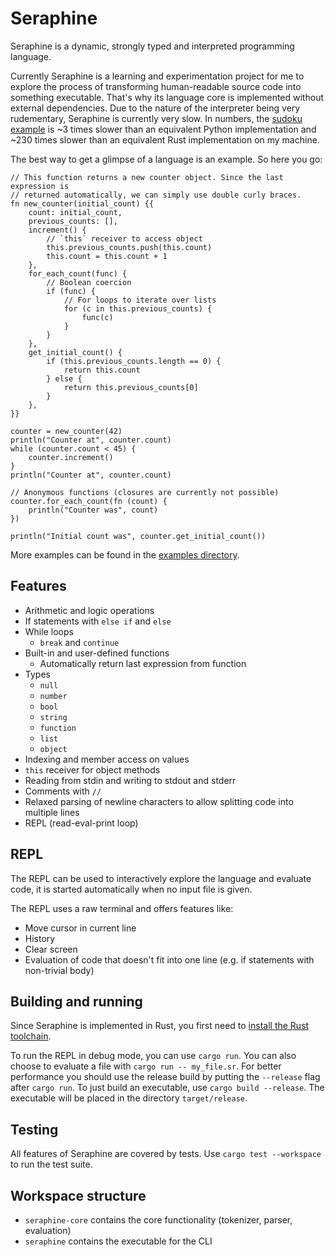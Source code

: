 # Seraphine

Seraphine is a dynamic, strongly typed and interpreted programming language.

Currently Seraphine is a learning and experimentation project for me to explore
the process of transforming human-readable source code into something
executable. That's why its language core is implemented without external
dependencies. Due to the nature of the interpreter being very rudementary,
Seraphine is currently very slow. In numbers, the [sudoku
example](examples/sudoku.sr) is ~3 times slower than an equivalent Python
implementation and ~230 times slower than an equivalent Rust implementation on
my machine.

The best way to get a glimpse of a language is an example. So here you go:

```
// This function returns a new counter object. Since the last expression is
// returned automatically, we can simply use double curly braces.
fn new_counter(initial_count) {{
    count: initial_count,
    previous_counts: [],
    increment() {
        // `this` receiver to access object
        this.previous_counts.push(this.count)
        this.count = this.count + 1
    },
    for_each_count(func) {
        // Boolean coercion
        if (func) {
            // For loops to iterate over lists
            for (c in this.previous_counts) {
                func(c)
            }
        }
    },
    get_initial_count() {
        if (this.previous_counts.length == 0) {
            return this.count
        } else {
            return this.previous_counts[0]
        }
    },
}}

counter = new_counter(42)
println("Counter at", counter.count)
while (counter.count < 45) {
    counter.increment()
}
println("Counter at", counter.count)

// Anonymous functions (closures are currently not possible)
counter.for_each_count(fn (count) {
    println("Counter was", count)
})

println("Initial count was", counter.get_initial_count())
```

More examples can be found in the [examples directory](examples).

## Features

- Arithmetic and logic operations
- If statements with `else if` and `else`
- While loops
    - `break` and `continue`
- Built-in and user-defined functions
    - Automatically return last expression from function
- Types
    - `null`
    - `number`
    - `bool`
    - `string`
    - `function`
    - `list`
    - `object`
- Indexing and member access on values
- `this` receiver for object methods
- Reading from stdin and writing to stdout and stderr
- Comments with `//`
- Relaxed parsing of newline characters to allow splitting code into multiple
  lines
- REPL (read-eval-print loop)

## REPL

The REPL can be used to interactively explore the language and evaluate code,
it is started automatically when no input file is given.

The REPL uses a raw terminal and offers features like:

- Move cursor in current line
- History
- Clear screen
- Evaluation of code that doesn't fit into one line (e.g. if statements with
  non-trivial body)

## Building and running

Since Seraphine is implemented in Rust, you first need to [install the Rust
toolchain](https://www.rust-lang.org/tools/install).

To run the REPL in debug mode, you can use `cargo run`. You can also choose to
evaluate a file with `cargo run -- my_file.sr`. For better performance you
should use the release build by putting the `--release` flag after `cargo run`.
To just build an executable, use `cargo build --release`. The executable will
be placed in the directory `target/release`.

## Testing

All features of Seraphine are covered by tests. Use `cargo test --workspace` to
run the test suite.

## Workspace structure

- `seraphine-core` contains the core functionality (tokenizer, parser,
  evaluation)
- `seraphine` contains the executable for the CLI
